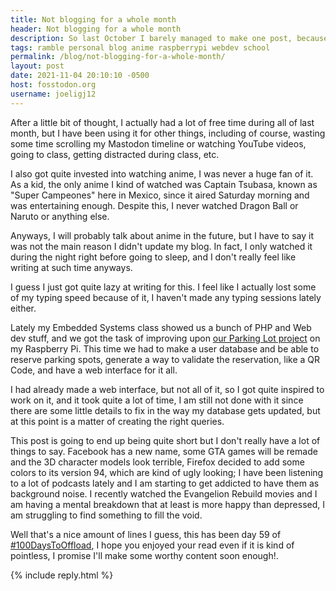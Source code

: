 ```yaml
---
title: Not blogging for a whole month
header: Not blogging for a whole month
description: So last October I barely managed to make one post, because I happened to be really busy, while still having a lot of time to explore other hobbies
tags: ramble personal blog anime raspberrypi webdev school
permalink: /blog/not-blogging-for-a-whole-month/
layout: post
date: 2021-11-04 20:10:10 -0500
host: fosstodon.org
username: joeligj12
---
```


After a little bit of thought, I actually had a lot of free time during all of last month, but I have been using it for other things, including of course, wasting some time scrolling my Mastodon timeline or watching YouTube videos, going to class, getting distracted during class, etc.

I also got quite invested into watching anime, I was never a huge fan of it. As a kid, the only anime I kind of watched was Captain Tsubasa, known as "Super Campeones" here in Mexico, since it aired Saturday morning and was entertaining enough. Despite this, I never watched Dragon Ball or Naruto or anything else.

Anyways, I will probably talk about anime in the future, but I have to say it was not the main reason I didn't update my blog. In fact, I only watched it during the night right before going to sleep, and I don't really feel like writing at such time anyways.

I guess I just got quite lazy at writing for this. I feel like I actually lost some of my typing speed because of it, I haven't made any typing sessions lately either.

Lately my Embedded Systems class showed us a bunch of PHP and Web dev stuff, and we got the task of improving upon [our Parking Lot project](/blog/raspberry-school-project-stuff/) on my Raspberry Pi. This time we had to make a user database and be able to reserve parking spots, generate a way to validate the reservation, like a QR Code, and have a web interface for it all. 

I had already made a web interface, but not all of it, so I got quite inspired to work on it, and it took quite a lot of time, I am still not done with it since there are some little details to fix in the way my database gets updated, but at this point is a matter of creating the right queries.

This post is going to end up being quite short but I don't really have a lot of things to say. Facebook has a new name, some GTA games will be remade and the 3D character models look terrible, Firefox decided to add some colors to its version 94, which are kind of ugly looking; I have been listening to a lot of podcasts lately and I am starting to get addicted to have them as background noise. I recently watched the Evangelion Rebuild movies and I am having a mental breakdown that at least is more happy than depressed, I am struggling to find something to fill the void.

Well that's a nice amount of lines I guess, this has been day 59 of [#100DaysToOffload](https://100DaysToOffload.com), I hope you enjoyed your read even if it is kind of pointless, I promise I'll make some worthy content soon enough!.


{% include reply.html %}
